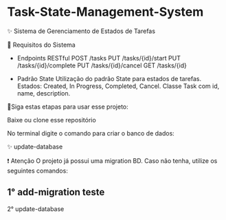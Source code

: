 # Task-State-Management-System

✨ Sistema de Gerenciamento de Estados de Tarefas

 📌 Requisitos do Sistema
 
- Endpoints RESTful
  POST /tasks
PUT /tasks/{id}/start
PUT /tasks/{id}/complete
PUT /tasks/{id}/cancel
GET /tasks/{id}
 
- Padrão State
Utilização do padrão State para estados de tarefas.
Estados: Created, In Progress, Completed, Cancel.
Classe Task com id, name, description.

 📌Siga estas etapas para usar esse projeto:

Baixe ou clone esse repositório

No terminal digite o comando para criar o banco de dados:

 ✨ update-database

❗ Atenção
 O projeto já possui uma migration BD. Caso não tenha, utilize os seguintes comandos:

 1° add-migration teste
--
2° update-database
